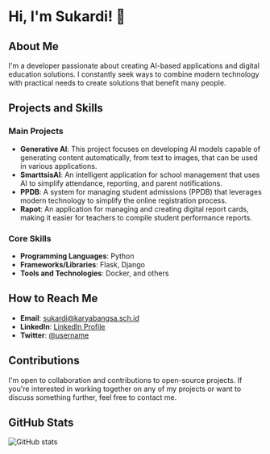 # Hi, I'm Sukardi! 👋

## About Me
I'm a developer passionate about creating AI-based applications and digital education solutions. I constantly seek ways to combine modern technology with practical needs to create solutions that benefit many people.

## Projects and Skills
### Main Projects
- **Generative AI**: This project focuses on developing AI models capable of generating content automatically, from text to images, that can be used in various applications.
- **SmarttsisAI**: An intelligent application for school management that uses AI to simplify attendance, reporting, and parent notifications.
- **PPDB**: A system for managing student admissions (PPDB) that leverages modern technology to simplify the online registration process.
- **Rapot**: An application for managing and creating digital report cards, making it easier for teachers to compile student performance reports.

### Core Skills
- **Programming Languages**: Python
- **Frameworks/Libraries**: Flask, Django
- **Tools and Technologies**: Docker, and others

## How to Reach Me
- **Email**: [sukardi@karyabangsa.sch.id](mailto:sukardi@karyabangsa.sch.id)
- **LinkedIn**: [LinkedIn Profile](https://www.linkedin.com/in/username)
- **Twitter**: [@username](https://twitter.com/username)

## Contributions
I'm open to collaboration and contributions to open-source projects. If you're interested in working together on any of my projects or want to discuss something further, feel free to contact me.

## GitHub Stats
![GitHub stats](https://github-readme-stats.vercel.app/api?username=yourusername&show_icons=true&theme=radical)

<!--
**vincent12123/vincent12123** is a ✨ _special_ ✨ repository because its `README.md` (this file) appears on your GitHub profile.

Here are some ideas to get you started:

- 🔭 I’m currently working on ...
- 🌱 I’m currently learning ...
- 👯 I’m looking to collaborate on ...
- 🤔 I’m looking for help with ...
- 💬 Ask me about ...
- 📫 How to reach me: ...
- 😄 Pronouns: ...
- ⚡ Fun fact: ...
-->


